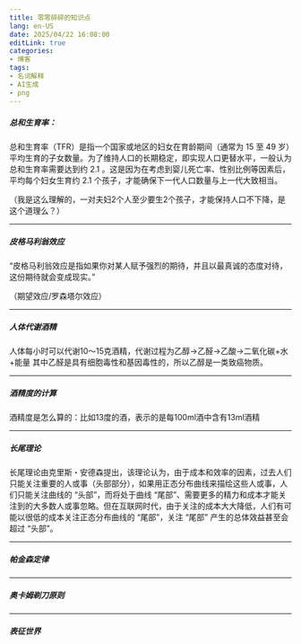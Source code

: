 ```yaml
---
title: 零零碎碎的知识点
lang: en-US
date: 2025/04/22 16:08:00
editLink: true
categories: 
- 博客
tags: 
- 名词解释
- AI生成
- png
---
```


##### 总和生育率：
总和生育率（TFR）是指一个国家或地区的妇女在育龄期间（通常为 15 至 49 岁）平均生育的子女数量。为了维持人口的长期稳定，即实现人口更替水平，一般认为总和生育率需要达到约 2.1 。这是因为在考虑到婴儿死亡率、性别比例等因素后，平均每个妇女生育约 2.1 个孩子，才能确保下一代人口数量与上一代大致相当。

（我是这么理解的，一对夫妇2个人至少要生2个孩子，才能保持人口不下降，是这个道理么？）

-----------------------------

##### 皮格马利翁效应

“皮格马利翁效应是指如果你对某人赋予强烈的期待，并且以最真诚的态度对待，这份期待就会变成现实。”

（期望效应/罗森塔尔效应）

-----------------------------

##### 人体代谢酒精

人体每小时可以代谢10～15克酒精，代谢过程为乙醇->乙醛->乙酸->二氧化碳+水+能量
其中乙醛是具有细胞毒性和基因毒性的，所以乙醇是一类致癌物质。

-----------------------------

##### 酒精度的计算

酒精度是怎么算的：比如13度的酒，表示的是每100ml酒中含有13ml酒精

-----------------------------

##### 长尾理论

长尾理论由克里斯・安德森提出，该理论认为，由于成本和效率的因素，过去人们只能关注重要的人或事（头部部分），如果用正态分布曲线来描绘这些人或事，人们只能关注曲线的 “头部”，而将处于曲线 “尾部”、需要更多的精力和成本才能关注到的大多数人或事忽略。但在互联网时代，由于关注的成本大大降低，人们有可能以很低的成本关注正态分布曲线的 “尾部”，关注 “尾部” 产生的总体效益甚至会超过 “头部”。


-----------------------------

##### 帕金森定律

<simple-img src="https://gitee.com/zackzhengxy/picGallery/raw/main/imgs/帕金森定律.png"></simple-img>

-----------------------------

##### 奥卡姆剃刀原则

<simple-img src="https://gitee.com/zackzhengxy/picGallery/raw/main/imgs/奥卡姆剃刀原则.png"></simple-img>

-----------------------------

##### 表征世界

<simple-img src="https://gitee.com/zackzhengxy/picGallery/raw/main/imgs/表征世界.png"></simple-img>


